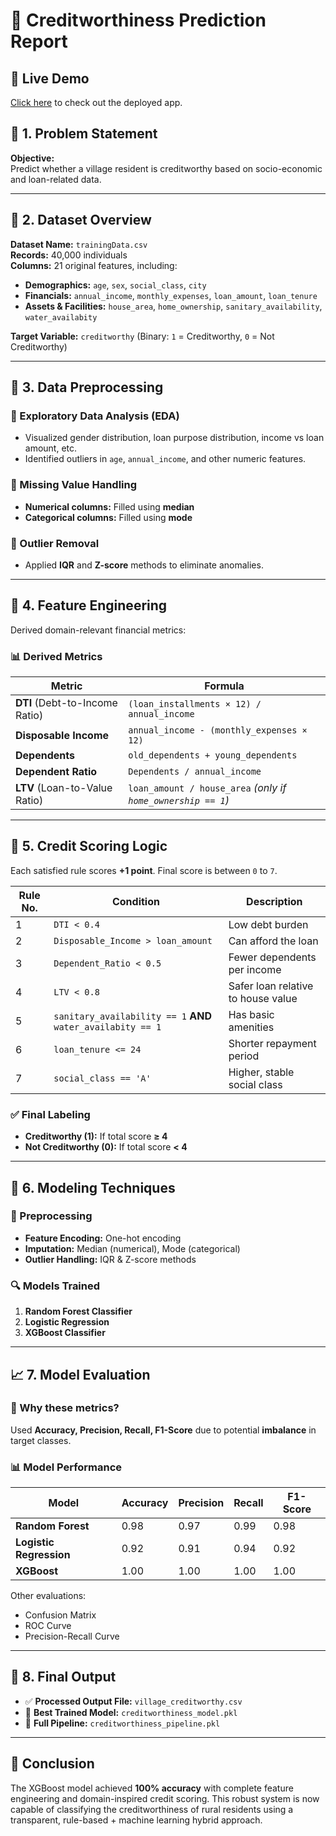 # 🏦 Creditworthiness Prediction Report

## 🚀 Live Demo
[Click here](https://credit-worthiness-3.onrender.com) to check out the deployed app.


## 📌 1. Problem Statement
**Objective:**  
Predict whether a village resident is creditworthy based on socio-economic and loan-related data.

---

## 📁 2. Dataset Overview

**Dataset Name:** `trainingData.csv`  
**Records:** 40,000 individuals  
**Columns:** 21 original features, including:

- **Demographics:** `age`, `sex`, `social_class`, `city`
- **Financials:** `annual_income`, `monthly_expenses`, `loan_amount`, `loan_tenure`
- **Assets & Facilities:** `house_area`, `home_ownership`, `sanitary_availability`, `water_availabity`

**Target Variable:** `creditworthy` (Binary: `1` = Creditworthy, `0` = Not Creditworthy)

---

## 🧼 3. Data Preprocessing

### 🧪 Exploratory Data Analysis (EDA)

- Visualized gender distribution, loan purpose distribution, income vs loan amount, etc.
- Identified outliers in `age`, `annual_income`, and other numeric features.

### 🧹 Missing Value Handling

- **Numerical columns:** Filled using **median**
- **Categorical columns:** Filled using **mode**

### 🚫 Outlier Removal

- Applied **IQR** and **Z-score** methods to eliminate anomalies.

---

## 🧮 4. Feature Engineering

Derived domain-relevant financial metrics:

### 📊 Derived Metrics

| Metric | Formula |
|--------|---------|
| **DTI** (Debt-to-Income Ratio) | `(loan_installments × 12) / annual_income` |
| **Disposable Income** | `annual_income - (monthly_expenses × 12)` |
| **Dependents** | `old_dependents + young_dependents` |
| **Dependent Ratio** | `Dependents / annual_income` |
| **LTV** (Loan-to-Value Ratio) | `loan_amount / house_area` *(only if `home_ownership == 1`)* |

---

## 🧠 5. Credit Scoring Logic

Each satisfied rule scores **+1 point**. Final score is between `0` to `7`.

| Rule No. | Condition | Description |
|----------|-----------|-------------|
| 1 | `DTI < 0.4` | Low debt burden |
| 2 | `Disposable_Income > loan_amount` | Can afford the loan |
| 3 | `Dependent_Ratio < 0.5` | Fewer dependents per income |
| 4 | `LTV < 0.8` | Safer loan relative to house value |
| 5 | `sanitary_availability == 1` **AND** `water_availabity == 1` | Has basic amenities |
| 6 | `loan_tenure <= 24` | Shorter repayment period |
| 7 | `social_class == 'A'` | Higher, stable social class |

### ✅ Final Labeling
- **Creditworthy (1):** If total score **≥ 4**
- **Not Creditworthy (0):** If total score **< 4**

---

## 🤖 6. Modeling Techniques

### 🔧 Preprocessing
- **Feature Encoding:** One-hot encoding
- **Imputation:** Median (numerical), Mode (categorical)
- **Outlier Handling:** IQR & Z-score methods

### 🔍 Models Trained

1. **Random Forest Classifier**
2. **Logistic Regression**
3. **XGBoost Classifier**

---

## 📈 7. Model Evaluation

### 🧪 Why these metrics?
Used **Accuracy, Precision, Recall, F1-Score** due to potential **imbalance** in target classes.

### 📊 Model Performance

| Model | Accuracy | Precision | Recall | F1-Score |
|-------|----------|-----------|--------|----------|
| **Random Forest** | 0.98 | 0.97 | 0.99 | 0.98 |
| **Logistic Regression** | 0.92 | 0.91 | 0.94 | 0.92 |
| **XGBoost** | 1.00 | 1.00 | 1.00 | 1.00 |

Other evaluations:
- Confusion Matrix
- ROC Curve
- Precision-Recall Curve

---

## 💾 8. Final Output

- ✅ **Processed Output File:** `village_creditworthy.csv`
- 🧠 **Best Trained Model:** `creditworthiness_model.pkl`
- 🔄 **Full Pipeline:** `creditworthiness_pipeline.pkl`

---

## 🏁 Conclusion

The XGBoost model achieved **100% accuracy** with complete feature engineering and domain-inspired credit scoring. This robust system is now capable of classifying the creditworthiness of rural residents using a transparent, rule-based + machine learning hybrid approach.


